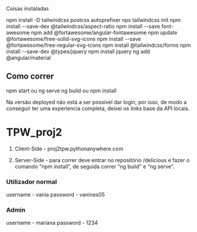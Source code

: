 Coisas instaladas

npm install -D tailwindcss postcss autoprefixer
npx tailwindcss init
npm install --save-dev @tailwindcss/aspect-ratio
npm install --save font-awesome
npm add @fortawesome/angular-fontawesome
npm update @fortawesome/free-solid-svg-icons
npm install --save @fortawesome/free-regular-svg-icons
npm install @tailwindcss/forms
npm install --save-dev @types/jquery
npm install jquery
ng add @angular/material


## Como correr 
npm start ou ng serve
ng build ou npm install

Na versão deployed não está a ser possível dar login, por isso, de modo a conseguir ter uma experiencia completa, deixei os links base da API locais.


# TPW_proj2


1. Client-Side - proj2tpw.pythonanywhere.com

2. Server-Side - para correr deve entrar no repositório /delicious e fazer o comando “npm install”, de seguida correr “ng build” e “ng serve”.


### Utilizador normal
username - vania
password - vanines05

### Admin
username - mariana
password - 1234
